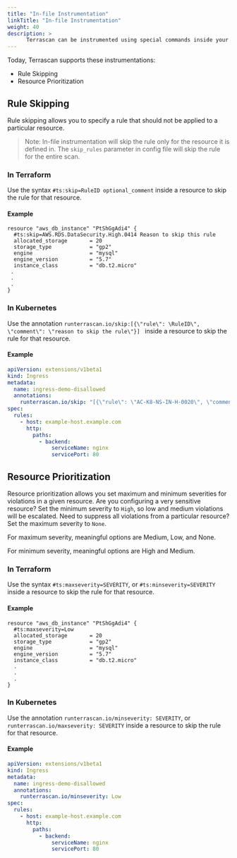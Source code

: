```yaml
---
title: "In-file Instrumentation"
linkTitle: "In-file Instrumentation"
weight: 40
description: >
      Terrascan can be instrumented using special commands inside your IaC files (Terraform and K8s)
---
```



Today, Terrascan supports these instrumentations:

* Rule Skipping
* Resource Prioritization

## Rule Skipping
Rule skipping allows you to specify a rule that should not be applied to a particular resource. 

> Note:  In-file instrumentation will skip the rule only for the resource it is defined in. The `skip_rules` parameter in config file will skip the rule for the entire scan.

### In Terraform
Use the syntax `#ts:skip=RuleID optional_comment` inside a resource to skip the rule for that resource. 

#### Example
``` HCL
resource "aws_db_instance" "PtShGgAdi4" {
  #ts:skip=AWS.RDS.DataSecurity.High.0414 Reason to skip this rule
  allocated_storage       = 20
  storage_type            = "gp2"
  engine                  = "mysql"
  engine_version          = "5.7"
  instance_class          = "db.t2.micro"
 .
 .
 .
}
```
### In Kubernetes
Use the annotation 
`runterrascan.io/skip:[{\"rule\": \RuleID\", \"comment\": \"reason to skip the rule\"}] ` inside a resource to skip the rule for that resource.

#### Example
``` YAML
apiVersion: extensions/v1beta1
kind: Ingress
metadata:
  name: ingress-demo-disallowed
  annotations:
    runterrascan.io/skip: "[{\"rule\": \"AC-K8-NS-IN-H-0020\", \"comment\": \"reason to skip the rule\"}]"
spec:
  rules:
    - host: example-host.example.com
      http:
        paths:
          - backend:
              serviceName: nginx
              servicePort: 80  
```

## Resource Prioritization
Resource prioritization allows you set maximum and minimum severities for violations in a given resource. Are you configuring a very sensitive resource? Set the minimum severity to `High`, so low and medium violations will be escalated. Need to suppress all violations from a particular resource? Set the maximum severity to `None`.

For maximum severity, meaningful options are Medium, Low, and None.

For minimum severity, meaningful options are High and Medium.

### In Terraform
Use the syntax `#ts:maxseverity=SEVERITY`, or `#ts:minseverity=SEVERITY` inside a resource to skip the rule for that resource. 

#### Example
``` HCL
resource "aws_db_instance" "PtShGgAdi4" {
  #ts:maxseverity=Low
  allocated_storage       = 20
  storage_type            = "gp2"
  engine                  = "mysql"
  engine_version          = "5.7"
  instance_class          = "db.t2.micro"
  .
  .
  .
}
```
### In Kubernetes
Use the annotation 
`runterrascan.io/minseverity: SEVERITY`, or `runterrascan.io/maxseverity: SEVERITY` inside a resource to skip the rule for that resource.

#### Example
``` YAML
apiVersion: extensions/v1beta1
kind: Ingress
metadata:
  name: ingress-demo-disallowed
  annotations:
    runterrascan.io/minseverity: Low
spec:
  rules:
    - host: example-host.example.com
      http:
        paths:
          - backend:
              serviceName: nginx
              servicePort: 80 
```

